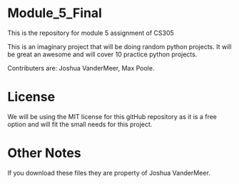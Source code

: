# Module_5_Final
This is the repository for module 5 assignment of CS305

This is an imaginary project that will be doing random python projects.
It will be great an awesome and will cover 10 practice python projects.

Contributers are:
Joshua VanderMeer,
Max Poole.

# License
We will be using the MIT license for this gitHub repository as it is a free option
and will fit the small needs for this project. 

# Other Notes 
If you download these files they are property of Joshua VanderMeer.
